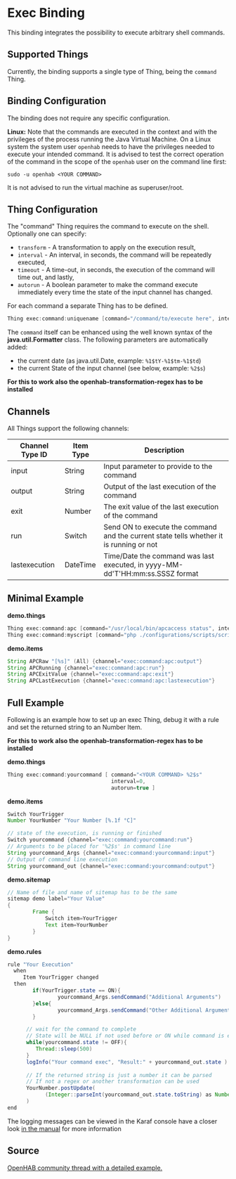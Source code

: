 # Exec Binding

This binding integrates the possibility to execute arbitrary shell commands.

## Supported Things

Currently, the binding supports a single type of Thing, being the `command` Thing.

## Binding Configuration

The binding does not require any specific configuration.


**Linux:**
Note that the commands are executed in the context and with the privileges of the process running the Java Virtual Machine.
On a Linux system the system user `openhab` needs to have the privileges needed to execute your intended command.
It is advised to test the correct operation of the command in the scope of the `openhab` user on the command line first:

```shell
sudo -u openhab <YOUR COMMAND>
```
It is not advised to run the virtual machine as superuser/root.

## Thing Configuration

The "command" Thing requires the command to execute on the shell. Optionally one can specify:

- `transform` - A transformation to apply on the execution result,
- `interval` - An interval, in seconds, the command will be repeatedly executed,
- `timeout` - A time-out, in seconds, the execution of the command will time out, and lastly,
- `autorun` - A boolean parameter to make the command execute immediately every time the state of the input channel has changed.

For each command a separate Thing has to be defined.

```java
Thing exec:command:uniquename [command="/command/to/execute here", interval=15, timeout=5, autorun=false]
```

The `command` itself can be enhanced using the well known syntax of the **java.util.Formatter** class. 
The following parameters are automatically added:

-   the current date (as java.util.Date, example: `%1$tY-%1$tm-%1$td`)
-   the current State of the input channel (see below, example: `%2$s`)

**For this to work also the openhab-transformation-regex has to be installed**

## Channels

All Things support the following channels:


| Channel Type ID | Item Type | Description                                                                             |
|-----------------|-----------|-----------------------------------------------------------------------------------------|
| input           | String    | Input parameter to provide to the command                                               |
| output          | String    | Output of the last execution of the command                                             |
| exit            | Number    | The exit value of the last execution of the command                                     |
| run             | Switch    | Send ON to execute the command and the current state tells whether it is running or not |
| lastexecution   | DateTime  | Time/Date the command was last executed, in yyyy-MM-dd'T'HH:mm:ss.SSSZ format           |


## Minimal Example

**demo.things**

```java
Thing exec:command:apc [command="/usr/local/bin/apcaccess status", interval=15, timeout=5]
Thing exec:command:myscript [command="php ./configurations/scripts/script.php %2$s", transform="REGEX((.*?))"]
```

**demo.items**

```java
String APCRaw "[%s]" (All) {channel="exec:command:apc:output"}
String APCRunning {channel="exec:command:apc:run"}
String APCExitValue {channel="exec:command:apc:exit"}
String APCLastExecution {channel="exec:command:apc:lastexecution"}
```

## Full Example

Following is an example how to set up an exec Thing, debug it with a rule and set the returned string to an Number Item. 

**For this to work also the openhab-transformation-regex has to be installed**

**demo.things**

```java
Thing exec:command:yourcommand [ command="<YOUR COMMAND> %2$s"
                                 interval=0,
                                 autorun=true ]
```

**demo.items**

```java
Switch YourTrigger
Number YourNumber "Your Number [%.1f °C]"

// state of the execution, is running or finished
Switch yourcommand {channel="exec:command:yourcommand:run"}
// Arguments to be placed for '%2$s' in command line
String yourcommand_Args {channel="exec:command:yourcommand:input"}
// Output of command line execution 
String yourcommand_out {channel="exec:command:yourcommand:output"}
```

**demo.sitemap**

```java
// Name of file and name of sitemap has to be the same
sitemap demo label="Your Value"
{
        Frame {
            Switch item=YourTrigger
            Text item=YourNumber
        }
}
```

**demo.rules**

```java
rule "Your Execution"
  when
     Item YourTrigger changed
  then
        if(YourTrigger.state == ON){
                yourcommand_Args.sendCommand("Additional Arguments")
        }else{
                yourcommand_Args.sendCommand("Other Additional Arguments")
        }

      // wait for the command to complete
      // State will be NULL if not used before or ON while command is executed
      while(yourcommand.state != OFF){
         Thread::sleep(500)
      }
      logInfo("Your command exec", "Result:" + yourcommand_out.state )
      
      // If the returned string is just a number it can be parsed
      // If not a regex or another transformation can be used
      YourNumber.postUpdate(
            (Integer::parseInt(yourcommand_out.state.toString) as Number )
      )
end
```

The logging messages can be viewed in the Karaf console have a closer look [in the manual](http://docs.openhab.org/administration/console.html) for more information

## Source

[OpenHAB community thread with a detailed example.](https://community.openhab.org/t/1-openhab-433mhz-radio-transmitter-tutorial/34977)

